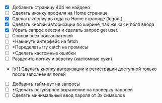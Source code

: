 - [x] Добавить страницу 404 не найдено
- [ ] Сделать иконку профиля на Home странице
- [x] Сделать кнопку выхода на Home странице (logout)
- [x] Сделать кнопки авторизации по ширине, так же как и поля ввода
- [x] Убрать запрос сессии и сделать запрос get user.
- [ ] Список всех пользователей
- [ ] \*Накинуть интерфейс на fetch
- [ ] \*Переделать try catch на промисы
- [ ] \*Сделать кастомные ошибки
- [ ] Разделить логику и верстку (кастомные хуки)
- [x?] Сделать кнопку авторизации и регистрации доступной только после заполнения полей
- [ ] Добавить тайм-аут на запросы
- [ ] \*Сделать регулярное выражение на проверку паролей
- [ ] Сделать минимальный ввод пароля от 3х символов
